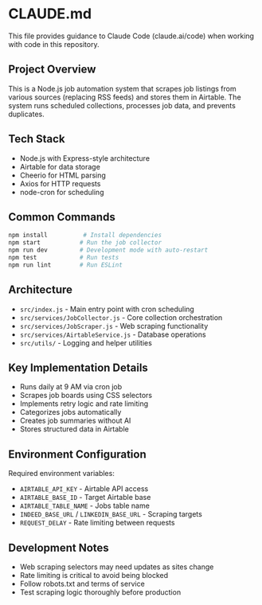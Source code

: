 # CLAUDE.md

This file provides guidance to Claude Code (claude.ai/code) when working with code in this repository.

## Project Overview

This is a Node.js job automation system that scrapes job listings from various sources (replacing RSS feeds) and stores them in Airtable. The system runs scheduled collections, processes job data, and prevents duplicates.

## Tech Stack

- Node.js with Express-style architecture
- Airtable for data storage
- Cheerio for HTML parsing
- Axios for HTTP requests
- node-cron for scheduling

## Common Commands

```bash
npm install          # Install dependencies
npm start           # Run the job collector
npm run dev         # Development mode with auto-restart
npm test            # Run tests
npm run lint        # Run ESLint
```

## Architecture

- `src/index.js` - Main entry point with cron scheduling
- `src/services/JobCollector.js` - Core collection orchestration
- `src/services/JobScraper.js` - Web scraping functionality
- `src/services/AirtableService.js` - Database operations
- `src/utils/` - Logging and helper utilities

## Key Implementation Details

- Runs daily at 9 AM via cron job
- Scrapes job boards using CSS selectors
- Implements retry logic and rate limiting
- Categorizes jobs automatically
- Creates job summaries without AI
- Stores structured data in Airtable

## Environment Configuration

Required environment variables:
- `AIRTABLE_API_KEY` - Airtable API access
- `AIRTABLE_BASE_ID` - Target Airtable base
- `AIRTABLE_TABLE_NAME` - Jobs table name
- `INDEED_BASE_URL` / `LINKEDIN_BASE_URL` - Scraping targets
- `REQUEST_DELAY` - Rate limiting between requests

## Development Notes

- Web scraping selectors may need updates as sites change
- Rate limiting is critical to avoid being blocked
- Follow robots.txt and terms of service
- Test scraping logic thoroughly before production